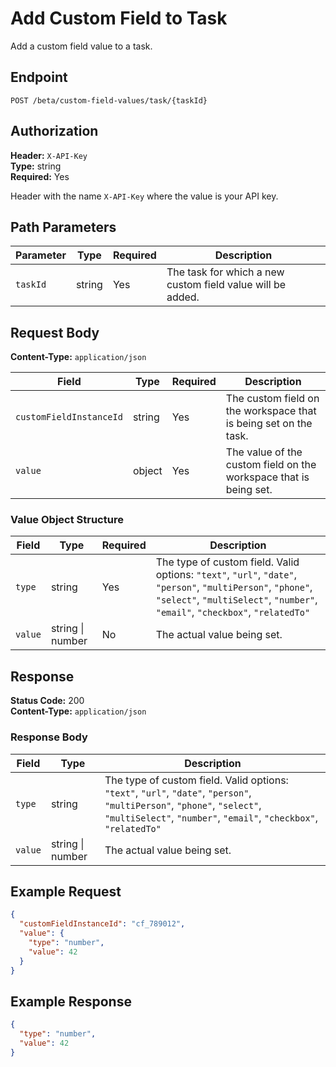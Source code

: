 # Add Custom Field to Task

Add a custom field value to a task.

## Endpoint

```
POST /beta/custom-field-values/task/{taskId}
```

## Authorization

**Header:** `X-API-Key`  
**Type:** string  
**Required:** Yes

Header with the name `X-API-Key` where the value is your API key.

## Path Parameters

| Parameter | Type | Required | Description |
|-----------|------|----------|-------------|
| `taskId` | string | Yes | The task for which a new custom field value will be added. |

## Request Body

**Content-Type:** `application/json`

| Field | Type | Required | Description |
|-------|------|----------|-------------|
| `customFieldInstanceId` | string | Yes | The custom field on the workspace that is being set on the task. |
| `value` | object | Yes | The value of the custom field on the workspace that is being set. |

### Value Object Structure

| Field | Type | Required | Description |
|-------|------|----------|-------------|
| `type` | string | Yes | The type of custom field. Valid options: `"text"`, `"url"`, `"date"`, `"person"`, `"multiPerson"`, `"phone"`, `"select"`, `"multiSelect"`, `"number"`, `"email"`, `"checkbox"`, `"relatedTo"` |
| `value` | string \| number | No | The actual value being set. |

## Response

**Status Code:** 200  
**Content-Type:** `application/json`

### Response Body

| Field | Type | Description |
|-------|------|-------------|
| `type` | string | The type of custom field. Valid options: `"text"`, `"url"`, `"date"`, `"person"`, `"multiPerson"`, `"phone"`, `"select"`, `"multiSelect"`, `"number"`, `"email"`, `"checkbox"`, `"relatedTo"` |
| `value` | string \| number | The actual value being set. |

## Example Request

```json
{
  "customFieldInstanceId": "cf_789012",
  "value": {
    "type": "number",
    "value": 42
  }
}
```

## Example Response

```json
{
  "type": "number",
  "value": 42
}
```